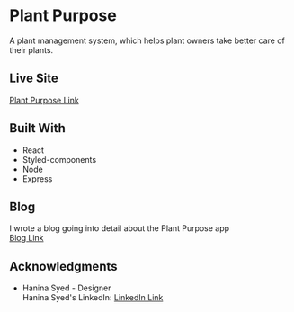 # Plant Purpose

A plant management system, which helps plant owners take better care of their plants.

## Live Site
[Plant Purpose Link](https://plantpurpose.netlify.app/)

## Built With

* React
* Styled-components
* Node
* Express

## Blog
I wrote a blog going into detail about the Plant Purpose app<br />
[Blog Link](https://dev.to/corythomas/plant-purpose-4laa)

## Acknowledgments

* Hanina Syed - Designer <br />
Hanina Syed's LinkedIn: [LinkedIn Link](https://www.linkedin.com/in/hanina-syed-020321138/)
